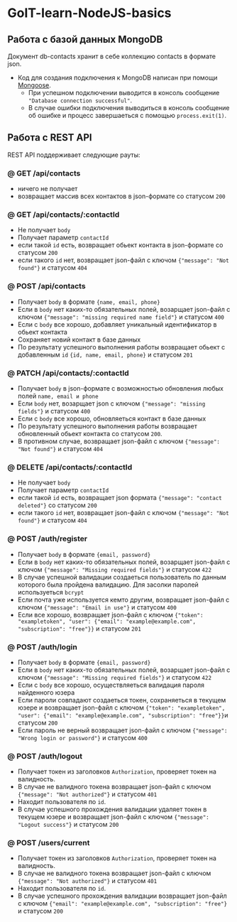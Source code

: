 ﻿# GoIT-learn-NodeJS-basics




## Работа с базой данных MongoDB

Документ db-contacts хранит в себе коллекцию contacts в формате json.

- Код для создания подключения к MongoDB написан при помощи
  [Mongoose](https://mongoosejs.com/).
  - При успешном подключении выводится в консоль сообщение
    `"Database connection successful"`.
  - В случае ошибки подключения выводиться в консоль сообщение об ошибке
    и процесс завершаеться с помощью `process.exit(1)`.




## Работа с REST API

REST API поддерживает следующие рауты:

### @ GET /api/contacts

- ничего не получает
- возвращает массив всех контактов в json-формате со статусом `200`

### @ GET /api/contacts/:contactId

- Не получает `body`
- Получает параметр `contactId`
- если такой `id` есть, возвращает обьект контакта в json-формате со статусом `200`
- если такого `id` нет, возвращает json-файл с ключом `{"message": "Not found"}` и
  статусом `404`

### @ POST /api/contacts

- Получает `body` в формате `{name, email, phone}`
- Если в `body` нет каких-то обязательных полей, возарщает json-файл с ключом
  `{"message": "missing required name field"}` и статусом `400`
- Если с `body` все хорошо, добавляет уникальный идентификатор в обьект контакта
- Сохраняет новий контакт в базе данных
- По результату успешного выполнения работы возвращает обьект с добавленным `id`
  `{id, name, email, phone}` и статусом `201`

### @ PATCH /api/contacts/:contactId

- Получает `body` в json-формате c возможностью обновления любых полей `name, email и phone`
- Если `body` нет, возарщает json с ключом `{"message": "missing fields"}` и
  статусом `400`
- Если с `body` все хорошо, обновляеться контакт в базе данных 
- По результату успешного выполнения работы возвращает обновленный обьект контакта со
  статусом `200`. 
- В противном случае, возвращает json-файл с ключом
  `{"message": "Not found"}` и статусом `404`

### @ DELETE /api/contacts/:contactId

- Не получает `body`
- Получает параметр `contactId`
- если такой `id` есть, возвращает json формата `{"message": "contact deleted"}` со
  статусом `200`
- если такого `id` нет, возвращает json-файл с ключом `{"message": "Not found"}` и
  статусом `404`

### @ POST /auth/register

- Получает `body` в формате `{email, password}`
- Если в `body` нет каких-то обязательных полей, возарщает json-файл с ключом `{"message": "Missing required fields"}` и статусом `422`
- В случае успешной валидации создаеться пользователь по данным которого была пройдена валидацию. Для засолки паролей используеться `bcrypt`
- Если почта уже используется кемто другим, возвращает json-файл с ключом `{"message": "Email in use"}` и статусом `400`
- Если все хорошо, возвращает json-файл с ключом `{"token": "exampletoken", "user": {"email": "example@example.com", "subscription": "free"}}` и статусом `201`

### @ POST /auth/login

- Получает `body` в формате `{email, password}`
- Если в `body` нет каких-то обязательных полей, возарщает json-файл с ключом `{"message": "Missing required fields"}` и статусом `422`
- Если с `body` все хорошо, осуществляеться валидация пароля найденного юзера
- Если пароли совпадают создаеться токен, сохраняеться в текущем юзере и возвращает json-файл с ключом `{"token": "exampletoken", "user": {"email": "example@example.com", "subscription": "free"}}`и статусом `200`
- Если пароль не верный возвращает json-файл с ключом `{"message": "Wrong login or password"}` и статусом `400`

### @ POST /auth/logout

- Получает токен из заголовков `Authorization`, проверяет токен на валидность.
- В случае не валидного токена возвращает json-файл с ключом `{"message": "Not authorized"}` и статусом `401`
- Находит пользователя по `id`.
- В случае успешного прохождения валидации удаляет токен в текущем юзере и возвращает json-файл с ключом `{"message": "Logout success"}` и статусом `200`

### @ POST /users/current

- Получает токен из заголовков `Authorization`, проверяет токен на валидность.
- В случае не валидного токена возвращает json-файл с ключом `{"message": "Not authorized"}` и статусом `401`
- Находит пользователя по `id`.
- В случае успешного прохождения валидации возвращает json-файл с ключом `{"email": "example@example.com", "subscription": "free"}` и статусом `200`

